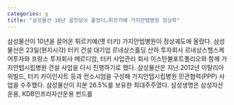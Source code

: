 ```yaml
---
categories: g
title: "삼성물산 10년 골칫덩이 풀었다…튀르키예 가지안텝병원 정상화"
---
```

 삼성물산이 10년을 끌어온 튀르키예(옛 터키) 가지안텝병원이 정상궤도에 올랐다. 삼성물산은 23일(현지시각) 터키 건설 대기업 르네상스홀딩 산하 투자회사 르네상스헬스케어투자와 프랑스 투자회사 메르디암, 터키 사업관리 회사 이스탄불포트폴리오와 함께 가지안텝시립병원 건설 사업을 다시 진행하기로 했다. 삼성물산은 지난 2012년 이탈리아 위빌드, 터키 카이인사트 등과 컨소시엄을 구성해 가지안텝시립병원 민관협력(PPP) 사업을 수주했다. 삼성물산이 지분 26.5%를 보유한 최대주주였다. 삼성생명은 삼성자산운용, KDB인프라자산운용 펀드를